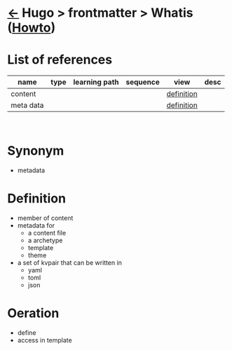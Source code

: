 <head><link rel="stylesheet" href="../../../md.css"/><script src="../../../md.js"></script></head>

[//]: #(Reference)
[Repo_Readme]: ../list/object_list.md
[item_howto]:  ../howto/frontmatter_howto.md

[content_whatis]:   ../whatis/content_whatis
[metadata_whatis]:  ../whatis/metadata_whatis

# [&larr;][Repo_Readme] Hugo > frontmatter > Whatis ([Howto][item_howto])
# List of references
|name|type|learning path|sequence|view|desc|
|-|-|-|-|-|-|
|content||||[definition][content_whatis]
|meta data||||[definition][metadata_whatis]
<br>

# Synonym
- metadata
# Definition
- member of content
- metadata for 
  - a content file
  - a archetype
  - template
  - theme
- a set of kvpair that can be written in
  - yaml
  - toml
  - json
# Oeration
- define 
- access in template